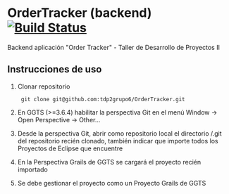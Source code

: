 # OrderTracker (backend) [![Build Status](https://travis-ci.org/tdp2grupo6/OrderTracker.svg?branch=master)](https://travis-ci.org/tdp2grupo6/OrderTracker)

Backend aplicación "Order Tracker" - Taller de Desarrollo de Proyectos II

## Instrucciones de uso

1. Clonar repositorio

		git clone git@github.com:tdp2grupo6/OrderTracker.git

2. En GGTS (>=3.6.4) habilitar la perspectiva Git en el menú Window -> Open Perspective -> Other...

3. Desde la perspectiva Git, abrir como repositorio local el directorio /.git del repositorio recién clonado, también indicar que importe todos los Proyectos de Eclipse que encuentre

4. En la Perspectiva Grails de GGTS se cargará el proyecto recién importado

5. Se debe gestionar el proyecto como un Proyecto Grails de GGTS
